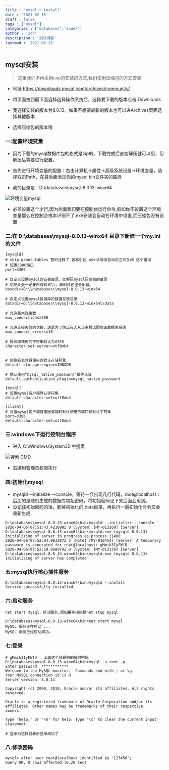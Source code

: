 ```yaml
---
title : 'mysql > install'
date : '2021-02-15'
draft : false
tags : ["mysql"]
categories : ["databases","index"]
author : 'zch'
description : '测试博客'
lastmod : '2021-02-15'
---
```




## mysql安装

> 这里我们不再采用exe的安装的方式,我们使用压缩包的方式安装

+ 地址 https://downloads.mysql.com/archives/community/


+ 将页面拉到最下面选择选择操作系统后，选择要下载的版本点击 Downloads

+ 我选择安装的版本为8.0.13。如果不想要最新的版本也可以进Archives页面选择其他版本

+ 选择压缩包的版本哦


### 一:配置环境变量

+ 因为下载的mysql数据库包的格式是zip的，下载完成后直接解压就可以用，但解压后需要进行配置。

+ 首先进行环境变量的配置：右击计算机->属性->高级系统设置->环境变量，选择双击Path，在最后面添加你的mysql bin文件夹的路径 

+ 我的目录是：D:\databases\mysql-8.0.13-winx64

![环境变量mysql](img/环境变量mysql.png)

+ 必须设置这个才行,因为后面我们要在控制台运行命令,假如你不设置这个环境变量那么在控制台根本识别不了,exe安装会自动在环境中设置,而压缩包没有设置

###  二:在 D:\databases\mysql-8.0.13-winx64 目录下新建一个my.ini的文件

```
[mysqld]
# skip-grant-tables 暂时注释了 容易引起 mysql服务启动后立马关闭 这个错误
# 设置3306端口
port=3306

# 自定义设置mysql的安装目录，即解压mysql压缩包的目录
# 切记此处一定要用双斜杠\\，单斜杠这里会出错。
basedir=D:\\databases\\mysql-8.0.13-winx64

# 自定义设置mysql数据库的数据存放目录
datadir=D:\\databases\\mysql-8.0.13-winx64\\data

# 允许最大连接数
max_connections=200

# 允许连接失败的次数，这是为了防止有人从该主机试图攻击数据库系统
max_connect_errors=10

# 服务端使用的字符集默认为UTF8
character-set-server=utf8mb4


# 创建新表时将使用的默认存储引擎
default-storage-engine=INNODB

# 默认使用“mysql_native_password”插件认证
default_authentication_plugin=mysql_native_password

[mysql]
# 设置mysql客户端默认字符集
default-character-set=utf8mb4

[client]
# 设置mysql客户端连接服务端时默认使用的端口和默认字符集
port=3306
default-character-set=utf8mb4
```

### 三:windows下运行控制台程序

+ 进入 C:\Windows\System32 中搜索 

![搜索 CMD](img/findCMD.png)

+ 右键用管理员权限执行

### 四:初始化mysql

+ mysqld --initialize --console，等待一会出现几行代码，root@localhost：后面的是随机生成的数据库初始密码，将初始密码记下来后面会用到。
+ 没记住初始密码的话，删掉初始化的 data目录，再执行一遍初始化命令又会重新生成

```
D:\databases\mysql-8.0.13-winx64\bin>mysqld --initialize --console
2020-04-06T07:51:43.421098Z 0 [System] [MY-013169] [Server] D:\databases\mysql-8.0.13-winx64\bin\mysqld.exe (mysqld 8.0.13) initializing of server in progress as process 21400
2020-04-06T07:52:04.903297Z 5 [Note] [MY-010454] [Server] A temporary password is generated for root@localhost: gMmik3IyFW!D
2020-04-06T07:52:19.868074Z 0 [System] [MY-013170] [Server] D:\databases\mysql-8.0.13-winx64\bin\mysqld.exe (mysqld 8.0.13) initializing of server has completed
```

### 五:mysql执行核心插件服务

```
D:\databases\mysql-8.0.13-winx64\bin>mysqld --install
Service successfully installed.
```

### 六:启动服务

```
net start mysql，启动服务,假如要关闭则是net stop mysql

D:\databases\mysql-8.0.13-winx64\bin>net start mysql
MySQL 服务正在启动 ...
MySQL 服务已经启动成功。

```


### 七:登录

```
# gMmik3IyFW!D   上面这个就是随即临时密码
D:\databases\mysql-8.0.13-winx64\bin>mysql -u root -p
Enter password: ************
Welcome to the MySQL monitor.  Commands end with ; or \g.
Your MySQL connection id is 8
Server version: 8.0.13

Copyright (c) 2000, 2018, Oracle and/or its affiliates. All rights reserved.

Oracle is a registered trademark of Oracle Corporation and/or its
affiliates. Other names may be trademarks of their respective
owners.

Type 'help;' or '\h' for help. Type '\c' to clear the current input statement.

# 显示为这样就表示登录成功了

```


### 八:修改密码

```
mysql> alter user root@localhost identified by '123456';
Query OK, 0 rows affected (0.20 sec)
```














